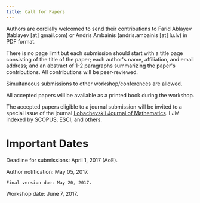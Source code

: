 ```yaml
---
title: Call for Papers
---
```

Authors are cordially welcomed to send their contributions to Farid Ablayev (fablayev [at] gmail.com) or Andris Ambainis (andris.ambainis [at] lu.lv) in PDF format. 

There is no page limit but each submission should start with a title page consisting of the title of the paper; each author's name, affiliation, and email address; and an abstract of 1-2 paragraphs summarizing the paper's contributions. All contributions will be peer-reviewed. 

Simultaneous submissions to other workshop/conferences are allowed.

All accepted papers will be available as a printed book during the workshop.

The accepted papers eligible to a journal submission will be invited to a special issue of the journal [Lobachevskii Journal of Mathematics][ljm]. LJM indexed by SCOPUS, ESCI, and others. 
# Important Dates

Deadline for submissions: April 1, 2017 (AoE).

Author notification: May 05, 2017.

    Final version due: May 20, 2017.
	
Workshop date: June 7, 2017. 


[ljm]: http://www.springer.com/mathematics/journal/12202
